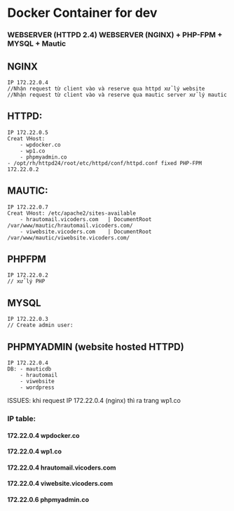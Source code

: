 # Docker Container for dev

### WEBSERVER (HTTPD 2.4)  WEBSERVER (NGINX) + PHP-FPM + MYSQL + Mautic

## NGINX 
    IP 172.22.0.4
    //Nhận request từ client vào và reserve qua httpd xử lý website
    //Nhận request từ client vào và reserve qua mautic server xử lý mautic 

##  HTTPD: 
    IP 172.22.0.5
    Creat VHost:
        - wpdocker.co
        - wp1.co
        - phpmyadmin.co
    - /opt/rh/httpd24/root/etc/httpd/conf/httpd.conf fixed PHP-FPM 172.22.0.2

##  MAUTIC:
    IP 172.22.0.7
    Creat VHost: /etc/apache2/sites-available
        - hrautomail.vicoders.com   | DocumentRoot /var/www/mautic/hrautomail.vicoders.com/
        - viwebsite.vicoders.com    | DocumentRoot /var/www/mautic/viwebsite.vicoders.com/

## PHPFPM 
    IP 172.22.0.2
    // xử lý PHP

## MYSQL 
    IP 172.22.0.3
    // Create admin user:
    

## PHPMYADMIN (website hosted HTTPD)
    IP 172.22.0.4
    DB: - mauticdb
        - hrautomail
        - viwebsite
        - wordpress

ISSUES: khi request IP 172.22.0.4 (nginx) thì ra trang wp1.co


### IP table:
####    172.22.0.4      wpdocker.co
####    172.22.0.4      wp1.co
####    172.22.0.4      hrautomail.vicoders.com
####    172.22.0.4      viwebsite.vicoders.com
####    172.22.0.6      phpmyadmin.co

